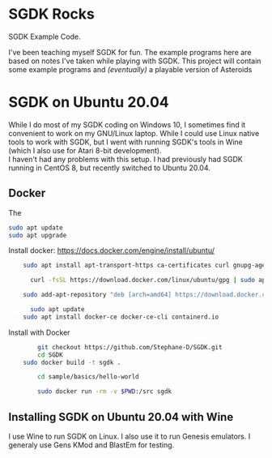 # SGDK Rocks
SGDK Example Code.

I've been teaching myself SGDK for fun.   The example programs here
are based on notes I've taken while playing with SGDK.  This project will
contain some example programs and *(eventually)* a playable version of Asteroids


# SGDK on Ubuntu 20.04
While I do most of my SGDK coding on Windows 10,  I sometimes find it convenient to work
on my GNU/Linux laptop.  While I could use Linux native tools to work with SGDK, but I
went with running SGDK's tools in Wine (which I also use for Atari 8-bit development).  
I haven't had any problems with this setup.  I had previously had SGDK running in CentOS 8,
but recently switched to Ubuntu 20.04.


## Docker
The 
~~~bash
sudo apt update
sudo apt upgrade

~~~

Install docker:  https://docs.docker.com/engine/install/ubuntu/

~~~bash
    sudo apt install apt-transport-https ca-certificates curl gnupg-agent software-properties-common

	  curl -fsSL https://download.docker.com/linux/ubuntu/gpg | sudo apt-key add -

    sudo add-apt-repository "deb [arch=amd64] https://download.docker.com/linux/ubuntu $(lsb_release -cs) stable"

	  sudo apt update
    sudo apt install docker-ce docker-ce-cli containerd.io
~~~

Install with Docker
~~~bash
		git checkout https://github.com/Stephane-D/SGDK.git
		cd SGDK
    sudo docker build -t sgdk .

		cd sample/basics/hello-world

		sudo docker run -rm -v $PWD:/src sgdk

~~~



## Installing SGDK on Ubuntu 20.04 with Wine
I use Wine to run SGDK on Linux. I also use it to run Genesis emulators.  I generaly use
Gens KMod and BlastEm for testing.




